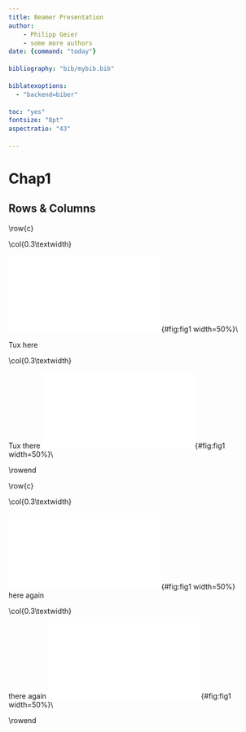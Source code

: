 ```yaml
---
title: Beamer Presentation
author: 
    - Philipp Geier
    - some more authors
date: {command: "today"}

bibliography: "bib/mybib.bib"

biblatexoptions:
  - "backend=biber"

toc: "yes"
fontsize: "8pt"
aspectratio: "43"

---
```


# Chap1

## Rows & Columns


\row{c}

\col{0.3\textwidth}

![](images/Tux.pdf){#fig:fig1 width=50%}\

Tux here

\col{0.3\textwidth}

Tux there
![](images/Tux.pdf){#fig:fig1 width=50%}\

\rowend

\row{c}

\col{0.3\textwidth}

![](images/Tux.pdf){#fig:fig1 width=50%}\
here again

\col{0.3\textwidth}

there again
![](images/Tux.pdf){#fig:fig1 width=50%}\

\rowend
